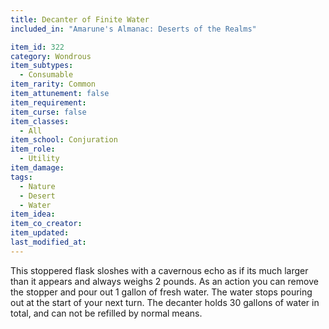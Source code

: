 ```yaml
---
title: Decanter of Finite Water
included_in: "Amarune's Almanac: Deserts of the Realms"

item_id: 322
category: Wondrous
item_subtypes: 
  - Consumable
item_rarity: Common
item_attunement: false
item_requirement: 
item_curse: false
item_classes: 
  - All
item_school: Conjuration
item_role: 
  - Utility
item_damage: 
tags:
  - Nature
  - Desert
  - Water
item_idea: 
item_co_creator: 
item_updated: 
last_modified_at: 
---
```


This stoppered flask sloshes with a cavernous echo as if its much larger than it appears and always weighs 2 pounds. As an action you can remove the stopper and pour out 1 gallon of fresh water. The water stops pouring out at the start of your next turn. The decanter holds 30 gallons of water in total, and can not be refilled by normal means.
